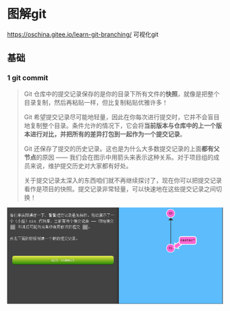 

# 图解git #

https://oschina.gitee.io/learn-git-branching/  可视化git

## 基础 ##

### 1 git commit ###

> Git 仓库中的提交记录保存的是你的目录下所有文件的**快照**，就像是把整个目录复制，然后再粘贴一样，但比复制粘贴优雅许多！
>
> Git 希望提交记录尽可能地轻量，因此在你每次进行提交时，它并不会盲目地复制整个目录。条件允许的情况下，它会将**当前版本与仓库中的上一个版本进行对比，并把所有的差异打包到一起作为一个提交记录**。
>
> Git 还保存了提交的历史记录。这也是为什么大多数提交记录的上面**都有父节点**的原因 —— 我们会在图示中用箭头来表示这种关系。对于项目组的成员来说，维护提交历史对大家都有好处。
>
> 关于提交记录太深入的东西咱们就不再继续探讨了，现在你可以把提交记录看作是项目的快照。提交记录非常轻量，可以快速地在这些提交记录之间切换！

![image-20210622233438170](.assets/image-20210622233438170.png)

